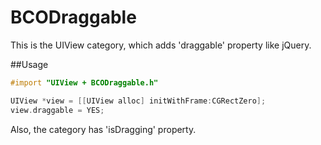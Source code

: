 BCODraggable
============

This is the UIView category, which adds 'draggable' property like jQuery.

##Usage
````objective-c
#import "UIView + BCODraggable.h"

UIView *view = [[UIView alloc] initWithFrame:CGRectZero];
view.draggable = YES;
````

Also, the category has 'isDragging' property.
